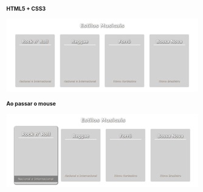 #### HTML5 + CSS3

<img src="cards-ritmos.png">

#### Ao passar o mouse
<img src="cards-ritmos-hover.png">